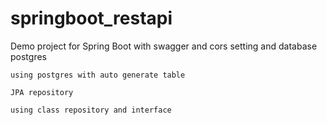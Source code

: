 # springboot_restapi
Demo project for Spring Boot with swagger and cors setting and database postgres

``using postgres with auto generate table``

``JPA repository``

``using class repository and interface``

